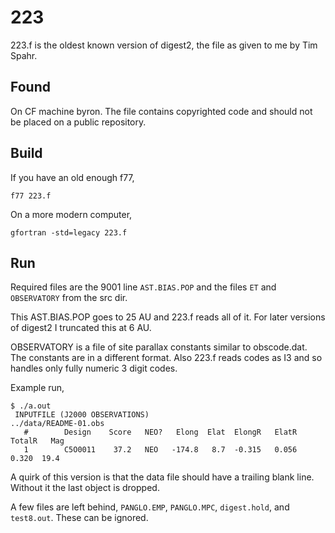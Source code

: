 # 223

223.f is the oldest known version of digest2, the file as given to me
by Tim Spahr.

## Found

On CF machine byron.  The file contains copyrighted code and should not be
placed on a public repository.

## Build

If you have an old enough f77,

    f77 223.f

On a more modern computer,

    gfortran -std=legacy 223.f

## Run

Required files are the 9001 line `AST.BIAS.POP` and the files `ET` and
`OBSERVATORY` from the src dir.

This AST.BIAS.POP goes to 25 AU and 223.f reads all of it.  For later
versions of digest2 I truncated this at 6 AU.

OBSERVATORY is a file of site parallax constants similar to obscode.dat.
The constants are in a different format.
Also 223.f reads codes as I3 and so handles only fully numeric 3 digit codes.

Example run,

```
$ ./a.out 
 INPUTFILE (J2000 OBSERVATIONS)
../data/README-01.obs
   #        Design    Score   NEO?   Elong  Elat  ElongR   ElatR  TotalR   Mag
   1        C5O0011    37.2   NEO   -174.8   8.7  -0.315   0.056   0.320  19.4
```

A quirk of this version is that the data file should have a trailing blank
line.  Without it the last object is dropped.

A few files are left behind, `PANGLO.EMP`, `PANGLO.MPC`, `digest.hold`, and
`test8.out`.  These can be ignored.
